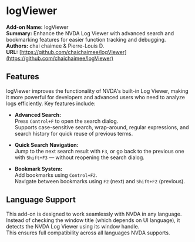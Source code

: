 # logViewer

**Add-on Name:** logViewer  
**Summary:** Enhance the NVDA Log Viewer with advanced search and bookmarking features for easier function tracking and debugging.  
**Authors:** chai chaimee & Pierre-Louis D.  
**URL:** [https://github.com/chaichaimee/logViewer](https://github.com/chaichaimee/logViewer)  

## Features

logViewer improves the functionality of NVDA's built-in Log Viewer, making it more powerful for developers and advanced users who need to analyze logs efficiently. Key features include:  

- **Advanced Search:**  
  Press `Control+F` to open the search dialog.  
  Supports case-sensitive search, wrap-around, regular expressions, and search history for quick reuse of previous terms.  

- **Quick Search Navigation:**  
  Jump to the next search result with `F3`, or go back to the previous one with `Shift+F3` — without reopening the search dialog.  

- **Bookmark System:**  
  Add bookmarks using `Control+F2`.  
  Navigate between bookmarks using `F2` (next) and `Shift+F2` (previous).  

## Language Support

This add-on is designed to work seamlessly with NVDA in any language.  
Instead of checking the window title (which depends on UI language), it detects the NVDA Log Viewer using its window handle.  
This ensures full compatibility across all languages NVDA supports.  
